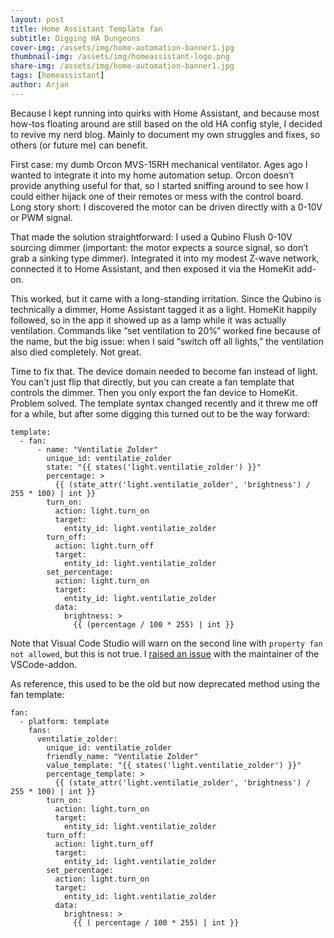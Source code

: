 ```yaml
---
layout: post
title: Home Assistant Template fan
subtitle: Digging HA Dungeons
cover-img: /assets/img/home-automation-banner1.jpg
thumbnail-img: /assets/img/homeassistant-logo.png
share-img: /assets/img/home-automation-banner1.jpg
tags: [homeassistant]
author: Arjan
---
```


Because I kept running into quirks with Home Assistant, and because most how-tos floating around are still based on the old HA config style, I decided to revive my nerd blog. Mainly to document my own struggles and fixes, so others (or future me) can benefit.

First case: my dumb Orcon MVS-15RH mechanical ventilator. Ages ago I wanted to integrate it into my home automation setup. Orcon doesn’t provide anything useful for that, so I started sniffing around to see how I could either hijack one of their remotes or mess with the control board. Long story short: I discovered the motor can be driven directly with a 0-10V or PWM signal.

That made the solution straightforward: I used a Qubino Flush 0-10V sourcing dimmer (important: the motor expects a source signal, so don’t grab a sinking type dimmer). Integrated it into my modest Z-wave network, connected it to Home Assistant, and then exposed it via the HomeKit add-on.

This worked, but it came with a long-standing irritation. Since the Qubino is technically a dimmer, Home Assistant tagged it as a light. HomeKit happily followed, so in the app it showed up as a lamp while it was actually ventilation. Commands like “set ventilation to 20%” worked fine because of the name, but the big issue: when I said “switch off all lights,” the ventilation also died completely. Not great.

Time to fix that. The device domain needed to become fan instead of light. You can’t just flip that directly, but you can create a fan template that controls the dimmer. Then you only export the fan device to HomeKit. Problem solved.
The template syntax changed recently and it threw me off for a while, but after some digging this turned out to be the way forward:

```
template:
  - fan:
      - name: "Ventilatie Zolder"
        unique_id: ventilatie_zolder
        state: "{{ states('light.ventilatie_zolder') }}"
        percentage: >
          {{ (state_attr('light.ventilatie_zolder', 'brightness') / 255 * 100) | int }}
        turn_on:
          action: light.turn_on
          target:
            entity_id: light.ventilatie_zolder
        turn_off:
          action: light.turn_off
          target:
            entity_id: light.ventilatie_zolder
        set_percentage:
          action: light.turn_on
          target:
            entity_id: light.ventilatie_zolder
          data:
            brightness: >
              {{ (percentage / 100 * 255) | int }}
```

Note that Visual Code Studio will warn on the second line with `property fan not allowed`, but this is not true. I [raised an issue](https://github.com/hassio-addons/addon-vscode/issues/1022) with the maintainer of the VSCode-addon.

As reference, this used to be the old but now deprecated method using the fan template:

```
fan:
  - platform: template
    fans:
      ventilatie_zolder:
        unique_id: ventilatie_zolder
        friendly_name: "Ventilatie Zolder"
        value_template: "{{ states('light.ventilatie_zolder') }}"
        percentage_template: >
          {{ (state_attr('light.ventilatie_zolder', 'brightness') / 255 * 100) | int }}
        turn_on:
          action: light.turn_on
          target: 
            entity_id: light.ventilatie_zolder
        turn_off:
          action: light.turn_off
          target:
            entity_id: light.ventilatie_zolder
        set_percentage:
          action: light.turn_on
          target: 
            entity_id: light.ventilatie_zolder
          data:
            brightness: >
              {{ ( percentage / 100 * 255) | int }}  
```


